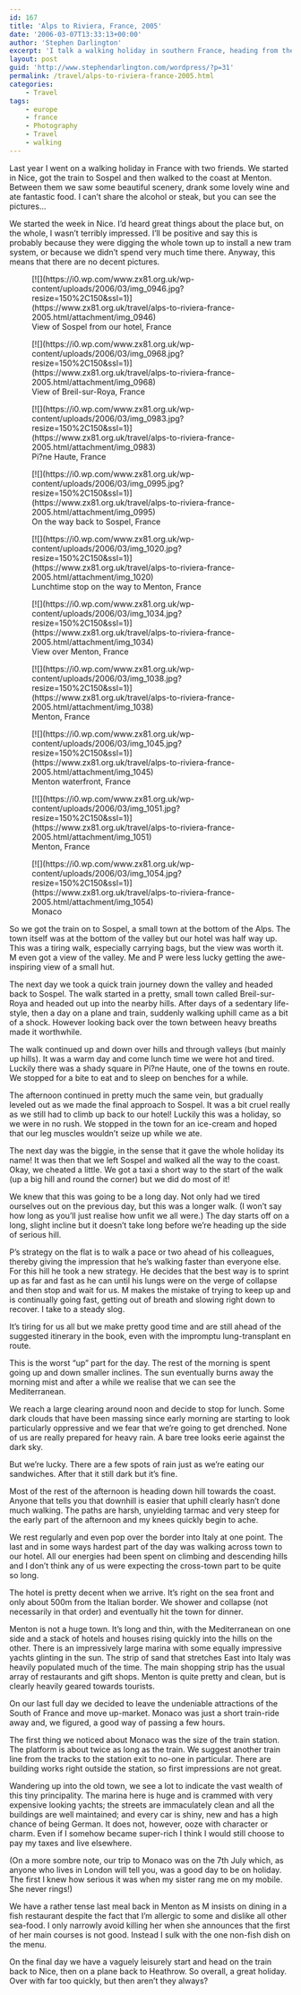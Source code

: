 ```yaml
---
id: 167
title: 'Alps to Riviera, France, 2005'
date: '2006-03-07T13:33:13+00:00'
author: 'Stephen Darlington'
excerpt: 'I talk a walking holiday in southern France, heading from the mountains to the coast.'
layout: post
guid: 'http://www.stephendarlington.com/wordpress/?p=31'
permalink: /travel/alps-to-riviera-france-2005.html
categories:
    - Travel
tags:
    - europe
    - france
    - Photography
    - Travel
    - walking
---
```


Last year I went on a walking holiday in France with two friends. We started in Nice, got the train to Sospel and then walked to the coast at Menton. Between them we saw some beautiful scenery, drank some lovely wine and ate fantastic food. I can’t share the alcohol or steak, but you can see the pictures…

We started the week in Nice. I’d heard great things about the place but, on the whole, I wasn’t terribly impressed. I’ll be positive and say this is probably because they were digging the whole town up to install a new tram system, or because we didn’t spend very much time there. Anyway, this means that there are no decent pictures.

<div class="gallery galleryid-167 gallery-columns-3 gallery-size-thumbnail" id="gallery-6"><figure class="gallery-item"><div class="gallery-icon landscape"> [![](https://i0.wp.com/www.zx81.org.uk/wp-content/uploads/2006/03/img_0946.jpg?resize=150%2C150&ssl=1)](https://www.zx81.org.uk/travel/alps-to-riviera-france-2005.html/attachment/img_0946) </div> <figcaption class="wp-caption-text gallery-caption" id="gallery-6-1312"> View of Sospel from our hotel, France </figcaption></figure><figure class="gallery-item"><div class="gallery-icon portrait"> [![](https://i0.wp.com/www.zx81.org.uk/wp-content/uploads/2006/03/img_0968.jpg?resize=150%2C150&ssl=1)](https://www.zx81.org.uk/travel/alps-to-riviera-france-2005.html/attachment/img_0968) </div> <figcaption class="wp-caption-text gallery-caption" id="gallery-6-1313"> View of Breil-sur-Roya, France </figcaption></figure><figure class="gallery-item"><div class="gallery-icon portrait"> [![](https://i0.wp.com/www.zx81.org.uk/wp-content/uploads/2006/03/img_0983.jpg?resize=150%2C150&ssl=1)](https://www.zx81.org.uk/travel/alps-to-riviera-france-2005.html/attachment/img_0983) </div> <figcaption class="wp-caption-text gallery-caption" id="gallery-6-1314"> Pi?ne Haute, France </figcaption></figure><figure class="gallery-item"><div class="gallery-icon portrait"> [![](https://i0.wp.com/www.zx81.org.uk/wp-content/uploads/2006/03/img_0995.jpg?resize=150%2C150&ssl=1)](https://www.zx81.org.uk/travel/alps-to-riviera-france-2005.html/attachment/img_0995) </div> <figcaption class="wp-caption-text gallery-caption" id="gallery-6-1315"> On the way back to Sospel, France </figcaption></figure><figure class="gallery-item"><div class="gallery-icon portrait"> [![](https://i0.wp.com/www.zx81.org.uk/wp-content/uploads/2006/03/img_1020.jpg?resize=150%2C150&ssl=1)](https://www.zx81.org.uk/travel/alps-to-riviera-france-2005.html/attachment/img_1020) </div> <figcaption class="wp-caption-text gallery-caption" id="gallery-6-1316"> Lunchtime stop on the way to Menton, France </figcaption></figure><figure class="gallery-item"><div class="gallery-icon landscape"> [![](https://i0.wp.com/www.zx81.org.uk/wp-content/uploads/2006/03/img_1034.jpg?resize=150%2C150&ssl=1)](https://www.zx81.org.uk/travel/alps-to-riviera-france-2005.html/attachment/img_1034) </div> <figcaption class="wp-caption-text gallery-caption" id="gallery-6-1317"> View over Menton, France </figcaption></figure><figure class="gallery-item"><div class="gallery-icon portrait"> [![](https://i0.wp.com/www.zx81.org.uk/wp-content/uploads/2006/03/img_1038.jpg?resize=150%2C150&ssl=1)](https://www.zx81.org.uk/travel/alps-to-riviera-france-2005.html/attachment/img_1038) </div> <figcaption class="wp-caption-text gallery-caption" id="gallery-6-1318"> Menton, France </figcaption></figure><figure class="gallery-item"><div class="gallery-icon portrait"> [![](https://i0.wp.com/www.zx81.org.uk/wp-content/uploads/2006/03/img_1045.jpg?resize=150%2C150&ssl=1)](https://www.zx81.org.uk/travel/alps-to-riviera-france-2005.html/attachment/img_1045) </div> <figcaption class="wp-caption-text gallery-caption" id="gallery-6-1319"> Menton waterfront, France </figcaption></figure><figure class="gallery-item"><div class="gallery-icon portrait"> [![](https://i0.wp.com/www.zx81.org.uk/wp-content/uploads/2006/03/img_1051.jpg?resize=150%2C150&ssl=1)](https://www.zx81.org.uk/travel/alps-to-riviera-france-2005.html/attachment/img_1051) </div> <figcaption class="wp-caption-text gallery-caption" id="gallery-6-1320"> Menton, France </figcaption></figure><figure class="gallery-item"><div class="gallery-icon landscape"> [![](https://i0.wp.com/www.zx81.org.uk/wp-content/uploads/2006/03/img_1054.jpg?resize=150%2C150&ssl=1)](https://www.zx81.org.uk/travel/alps-to-riviera-france-2005.html/attachment/img_1054) </div> <figcaption class="wp-caption-text gallery-caption" id="gallery-6-1321"> Monaco </figcaption></figure> </div>So we got the train on to Sospel, a small town at the bottom of the Alps. The town itself was at the bottom of the valley but our hotel was half way up. This was a tiring walk, especially carrying bags, but the view was worth it. M even got a view of the valley. Me and P were less lucky getting the awe-inspiring view of a small hut.

The next day we took a quick train journey down the valley and headed back to Sospel. The walk started in a pretty, small town called Breil-sur-Roya and headed out up into the nearby hills. After days of a sedentary life-style, then a day on a plane and train, suddenly walking uphill came as a bit of a shock. However looking back over the town between heavy breaths made it worthwhile.

The walk continued up and down over hills and through valleys (but mainly up hills). It was a warm day and come lunch time we were hot and tired. Luckily there was a shady square in Pi?ne Haute, one of the towns en route. We stopped for a bite to eat and to sleep on benches for a while.

The afternoon continued in pretty much the same vein, but gradually leveled out as we made the final approach to Sospel. It was a bit cruel really as we still had to climb up back to our hotel! Luckily this was a holiday, so we were in no rush. We stopped in the town for an ice-cream and hoped that our leg muscles wouldn’t seize up while we ate.

The next day was the biggie, in the sense that it gave the whole holiday its name! It was then that we left Sospel and walked all the way to the coast. Okay, we cheated a little. We got a taxi a short way to the start of the walk (up a big hill and round the corner) but we did do most of it!

We knew that this was going to be a long day. Not only had we tired ourselves out on the previous day, but this was a longer walk. (I won’t say how long as you’ll just realise how unfit we all were.) The day starts off on a long, slight incline but it doesn’t take long before we’re heading up the side of serious hill.

P’s strategy on the flat is to walk a pace or two ahead of his colleagues, thereby giving the impression that he’s walking faster than everyone else. For this hill he took a new strategy. He decides that the best way is to sprint up as far and fast as he can until his lungs were on the verge of collapse and then stop and wait for us. M makes the mistake of trying to keep up and is continually going fast, getting out of breath and slowing right down to recover. I take to a steady slog.

It’s tiring for us all but we make pretty good time and are still ahead of the suggested itinerary in the book, even with the impromptu lung-transplant en route.

This is the worst “up” part for the day. The rest of the morning is spent going up and down smaller inclines. The sun eventually burns away the morning mist and after a while we realise that we can see the Mediterranean.

We reach a large clearing around noon and decide to stop for lunch. Some dark clouds that have been massing since early morning are starting to look particularly oppressive and we fear that we’re going to get drenched. None of us are really prepared for heavy rain. A bare tree looks eerie against the dark sky.

But we’re lucky. There are a few spots of rain just as we’re eating our sandwiches. After that it still dark but it’s fine.

Most of the rest of the afternoon is heading down hill towards the coast. Anyone that tells you that downhill is easier that uphill clearly hasn’t done much walking. The paths are harsh, unyielding tarmac and very steep for the early part of the afternoon and my knees quickly begin to ache.

We rest regularly and even pop over the border into Italy at one point. The last and in some ways hardest part of the day was walking across town to our hotel. All our energies had been spent on climbing and descending hills and I don’t think any of us were expecting the cross-town part to be quite so long.

The hotel is pretty decent when we arrive. It’s right on the sea front and only about 500m from the Italian border. We shower and collapse (not necessarily in that order) and eventually hit the town for dinner.

Menton is not a huge town. It’s long and thin, with the Mediterranean on one side and a stack of hotels and houses rising quickly into the hills on the other. There is an impressively large marina with some equally impressive yachts glinting in the sun. The strip of sand that stretches East into Italy was heavily populated much of the time. The main shopping strip has the usual array of restaurants and gift shops. Menton is quite pretty and clean, but is clearly heavily geared towards tourists.

On our last full day we decided to leave the undeniable attractions of the South of France and move up-market. Monaco was just a short train-ride away and, we figured, a good way of passing a few hours.

The first thing we noticed about Monaco was the size of the train station. The platform is about twice as long as the train. We suggest another train line from the tracks to the station exit to no-one in particular. There are building works right outside the station, so first impressions are not great.

Wandering up into the old town, we see a lot to indicate the vast wealth of this tiny principality. The marina here is huge and is crammed with very expensive looking yachts; the streets are immaculately clean and all the buildings are well maintained; and every car is shiny, new and has a high chance of being German. It does not, however, ooze with character or charm. Even if I somehow became super-rich I think I would still choose to pay my taxes and live elsewhere.

(On a more sombre note, our trip to Monaco was on the 7th July which, as anyone who lives in London will tell you, was a good day to be on holiday. The first I knew how serious it was when my sister rang me on my mobile. She never rings!)

We have a rather tense last meal back in Menton as M insists on dining in a fish restaurant despite the fact that I’m allergic to some and dislike all other sea-food. I only narrowly avoid killing her when she announces that the first of her main courses is not good. Instead I sulk with the one non-fish dish on the menu.

On the final day we have a vaguely leisurely start and head on the train back to Nice, then on a plane back to Heathrow. So overall, a great holiday. Over with far too quickly, but then aren’t they always?